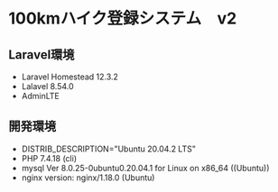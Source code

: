 # 100kmハイク登録システム　v2

## Laravel環境
- Laravel Homestead 12.3.2
- Lalavel 8.54.0
- AdminLTE

## 開発環境
- DISTRIB_DESCRIPTION="Ubuntu 20.04.2 LTS"
- PHP 7.4.18 (cli)
- mysql  Ver 8.0.25-0ubuntu0.20.04.1 for Linux on x86_64 ((Ubuntu))
- nginx version: nginx/1.18.0 (Ubuntu)
